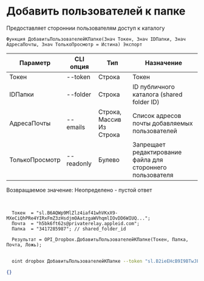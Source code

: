 ﻿---
sidebar_position: 4
---

# Добавить пользователей к папке
 Предоставляет стороннии пользователям доступ к каталогу



`Функция ДобавитьПользователейКПапке(Знач Токен, Знач IDПапки, Знач АдресаПочты, Знач ТолькоПросмотр = Истина) Экспорт`

  | Параметр | CLI опция | Тип | Назначение |
  |-|-|-|-|
  | Токен | --token | Строка | Токен |
  | IDПапки | --folder | Строка | ID публичного каталога (shared folder ID) |
  | АдресаПочты | --emails | Строка, Массив Из Строка | Список адресов почты добавляемых пользователей |
  | ТолькоПросмотр | --readonly | Булево | Запрещает редактирование файла для стороннего пользователя |

  
  Возвращаемое значение:   Неопределено - пустой ответ

<br/>




```bsl title="Пример кода"
  Токен  = "sl.B6AQWp9MlZlz4iaf41whVKxX9-MXeCiQhPRe4YIRxFmZ3zHsdjmOAatzgaWVhqmlIOvDD6WIUQ...";
  Почта  = "h5bk6ft62s@privaterelay.appleid.com";
  Папка  = "3417285987"; // shared_folder_id
  
  Результат = OPI_Dropbox.ДобавитьПользователейКПапке(Токен, Папка, Почта, Ложь);
```
	


```sh title="Пример команды CLI"
    
  oint dropbox ДобавитьПользователейКПапке --token "sl.B2ieEHcB9I9BTwJFjbf_MQtoZMKjGYgkpBqzQkvBfuSz41Qpy5r3d7a4ax22I5ILWhd9KLbN5L..." --folder %folder% --emails %emails% --readonly %readonly%

```

```json title="Результат"
{}
```
